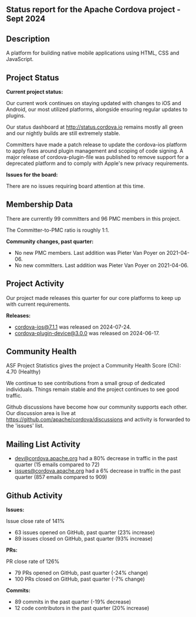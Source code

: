 ## Status report for the Apache Cordova project - Sept 2024

## Description

A platform for building native mobile applications using HTML, CSS and JavaScript.

## Project Status

**Current project status:**

Our current work continues on staying updated with changes to iOS and Android, our most utilized platforms, alongside ensuring regular updates to plugins.

Our status dashboard at http://status.cordova.io remains mostly all green and our nightly builds are still extremely stable.

Committers have made a patch release to update the cordova-ios platform to apply fixes around plugin management and scoping of code signing. A major release of cordova-plugin-file was published to remove support for a deprecated platform and to comply with Apple's new privacy requirements.

**Issues for the board:**

There are no issues requiring board attention at this time.

## Membership Data

There are currently 99 committers and 96 PMC members in this project.

The Committer-to-PMC ratio is roughly 1:1.

**Community changes, past quarter:**

- No new PMC members. Last addition was Pieter Van Poyer on 2021-04-06.
- No new committers. Last addition was Pieter Van Poyer on 2021-04-06.

## Project Activity

Our project made releases this quarter for our core platforms to keep up with current requirements.

**Releases:**

- cordova-ios@7.1.1 was released on 2024-07-24.
- cordova-plugin-device@3.0.0 was released on 2024-06-17.

## Community Health

ASF Project Statistics gives the project a Community Health Score (Chi): 4.70 (Healthy)

We continue to see contributions from a small group of dedicated individuals. Things remain stable and the project continues to see good traffic.

Github discussions have become how our community supports each other. Our discussion area is live at https://github.com/apache/cordova/discussions and activity is forwarded to the 'issues' list.

## Mailing List Activity

- dev@cordova.apache.org had a 80% decrease in traffic in the past quarter (15 emails compared to 72)
- issues@cordova.apache.org had a 6% decrease in traffic in the past quarter (857 emails compared to 909)

## Github Activity

**Issues:**

Issue close rate of 141%

- 63 issues opened on GitHub, past quarter (23% increase)
- 89 issues closed on GitHub, past quarter (93% increase)

**PRs:**

PR close rate of 126%

- 79 PRs opened on GitHub, past quarter (-24% change)
- 100 PRs closed on GitHub, past quarter (-7% change)

**Commits:**

- 89 commits in the past quarter (-19% decrease)
- 12 code contributors in the past quarter (20% increase)
